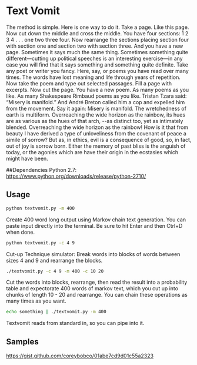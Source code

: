 # Text Vomit

The method is simple. Here is one way to do it. Take a page. Like this page. Now cut down the middle and cross the middle. You have four sections: 1 2 3 4 . . . one two three four. Now rearrange the sections placing section four with section one and section two with section three. And you have a new page. Sometimes it says much the same thing. Sometimes something quite different—cutting up political speeches is an interesting exercise—in any case you will find that it says something and something quite definite. Take any poet or writer you fancy. Here, say, or poems you have read over many times. The words have lost meaning and life through years of repetition. Now take the poem and type out selected passages. Fill a page with excerpts. Now cut the page. You have a new poem. As many poems as you like. As many Shakespeare Rimbaud poems as you like. Tristan Tzara said: “Misery is manifold.” And André Breton called him a cop and expelled him from the movement. Say it again: Misery is manifold. The wretchedness of earth is multiform. Overreaching the wide horizon as the rainbow, its hues are as various as the hues of that arch, --as distinct too, yet as intimately blended. Overreaching the wide horizon as the rainbow! How is it that from beauty I have derived a type of unloveliness from the covenant of peace a simile of sorrow? But as, in ethics, evil is a consequence of good, so, in fact, out of joy is sorrow born. Either the memory of past bliss is the anguish of today, or the agonies which are have their origin in the ecstasies which might have been.


##Dependencies
Python 2.7: https://www.python.org/downloads/release/python-2710/

## Usage
```bash
python textvomit.py -m 400
```
Create 400 word long output using Markov chain text generation. You can paste input directly into the terminal. Be sure to hit Enter and then Ctrl+D when done.


```bash
python textvomit.py -c 4 9
```
Cut-up Technique simulator: Break words into blocks of words between sizes 4 and 9 and rearrange the blocks.

```bash
./textvomit.py -c 4 9 -m 400 -c 10 20
```

Cut the words into blocks, rearrange, then read the result into a probability table and expectorate 400 words of markov text, which you cut up into chunks of length 10 - 20 and rearrange.  You can chain these operations as many times as you want.


```bash
echo something | ./textvomit.py -m 400
```

Textvomit reads from standard in, so you can pipe into it.


## Samples

https://gist.github.com/coreybobco/01abe7cd9d01c55a2323
